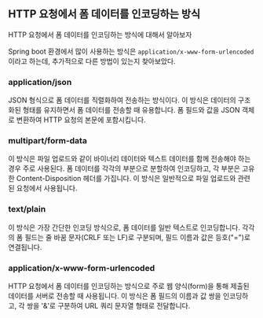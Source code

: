 ## HTTP 요청에서 폼 데이터를 인코딩하는 방식

HTTP 요청에서 폼 데이터를 인코딩하는 방식에 대해서 알아보자

Spring boot 환경에서 많이 사용하는 방식은 `application/x-www-form-urlencoded` 이라고 하는데,
추가적으로 다른 방법이 있는지 찾아보았다.


### application/json
JSON 형식으로 폼 데이터를 직렬화하여 전송하는 방식이다.
이 방식은 데이터의 구조화된 형태를 유지하면서 폼 데이터를 전송할 때 유용합니다.
폼 필드와 값을 JSON 객체로 변환하여 HTTP 요청의 본문에 포함시킵니다.



### multipart/form-data
이 방식은 파일 업로드와 같이 바이너리 데이터와 텍스트 데이터를 함께 전송해야 하는 경우 주로 사용된다.
폼 데이터를 각각의 부분으로 분할하여 인코딩하고,
각 부분은 고유한 Content-Disposition 헤더를 가집니다. 
이 방식은 일반적으로 파일 업로드와 관련된 요청에서 사용됩니다.



### text/plain
이 방식은 가장 간단한 인코딩 방식으로, 폼 데이터를 일반 텍스트로 인코딩합니다. 
각각의 폼 필드는 줄 바꿈 문자(CRLF 또는 LF)로 구분되며, 필드 이름과 값은 등호("=")로 연결됩니다.



### application/x-www-form-urlencoded
HTTP 요청에서 폼 데이터를 인코딩하는 방식으로 
주로 웹 양식(form)을 통해 제출된 데이터를 서버로 전송할 때 사용됩니다. 
이 방식은 폼 필드의 이름과 값 쌍을 인코딩하고, 각 쌍을 '&'로 구분하여 URL 쿼리 문자열 형태로 전달합니다.
